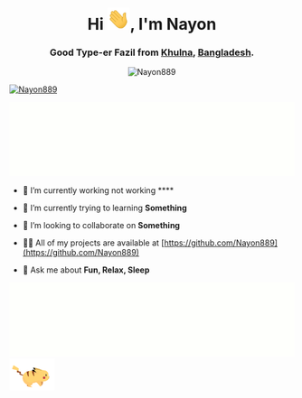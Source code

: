 <h1 align="center">Hi <img src="https://raw.githubusercontent.com/Nayon889/Nayon889/main/src/hi.gif" width="40px" alt="👋">, I'm <b>Nayon</b></h1>
<h3 align="center">Good Type-er Fazil from <a href="https://www.google.com/search?q=Khulna" target="_blank">Khulna</a>, <a href="https://www.google.com/search?q=Bangladesh" target="_blank">Bangladesh</a>.</h3>

<p align="center"> <img src="https://komarev.com/ghpvc/?username=Nayon889&label=Profile Views&color=829bab&style=plastic" alt="Nayon889" /> </p>

[![Nayon889](https://readme-typing-svg.herokuapp.com?color=39F724&background=FF3BD600&center=true&width=500&lines=Hi+%F0%9F%A5%80%2C+Everyone.;I'm+Nayon.;Good+Type-er+Fazil+from+Bangladesh)](https://git.io/Nayon889)

<img src="https://raw.githubusercontent.com/Nayon889/Nayon889/main/src/proxy_form.gif" alt="Nayon889" />
<p></p>

- 🔭 I’m currently working not working ****

- 🌱 I’m currently trying to learning **Something**

- 👯 I’m looking to collaborate on **Something** 

- 👨‍💻 All of my projects are available at [https://github.com/Nayon889](https://github.com/Nayon889)

- 💬 Ask me about **Fun, Relax, Sleep**

<img src="https://raw.githubusercontent.com/Nayon889/Nayon889/main/src/proxy_form.gif" alt="Nayon889" />

<img src='https://raw.githubusercontent.com/Nayon889/Nayon889/main/src/pokemon.gif' width = 80 align = "center" alt="Bond" >
